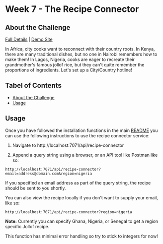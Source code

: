 # Week 7 - The Recipe Connector

## About the Challenge
<!-- ABOUT THE CHALLENGE -->

[Full Details](https://github.com/microsoft/Seasons-of-Serverless/blob/main/Jan-4-2021.md) | [Demo Site](https://big-bbq.azurewebsites.net/api/calcbudget?budget=99999)

In Africa, city cooks want to reconnect with their country roots. In Kenya, there are many traditional dishes, but no one in Nairobi remembers how to make them! In Lagos, Nigeria, cooks are eager to recreate their grandmother's famous jollof rice, but they can't quite remember the proportions of ingredients. Let's set up a City/Country hotline!

## Tabel of Contents
<!-- TABLE OF CONTENTS -->

* [About the Challenge](#about-the-challenge)
* [Usage](#usage)

## Usage
<!-- USAGE -->

Once you have followed the installation functions in the main [README](https://github.com/errbufferoverfl/violet-lobster/blob/main/README.md#installation) you can use the following instructions to use the recipe connector service:

1. Navigate to http://localhost:7071/api/recipe-connector

2. Append a query string using a browser, or an API tool like Postman like so:
```
http://localhost:7071/api/recipe-connector?email=address@domain.com&region=nigeria
```
If you specified an email address as part of the query string, the recipe should be sent to you shortly.

You can also view the recipe locally if you don't want to supply your email, like so:
```
http://localhost:7071/api/recipe-connector?region=nigeria
```

**Note:** Currently you can specify Ghana, Nigeria, or Senegal to get a region specific Jollof recipe.

This function has minimal error handling so try to stick to integers for now!
